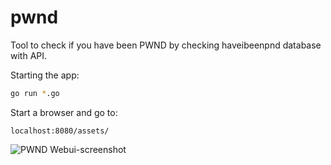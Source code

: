 # pwnd
Tool to check if you have been PWND by checking haveibeenpnd database with API.

Starting the app:
```bash
go run *.go
```

Start a browser and go to:
```
localhost:8080/assets/
```
![PWND Webui-screenshot](https://amkuperus.nl/images/PWND_Screenshot_19052018.png "PWND Webui screenshot")
